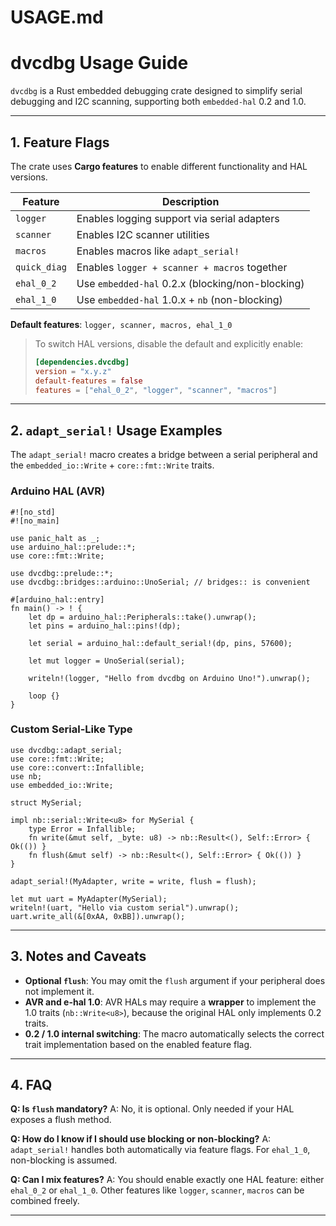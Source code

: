 # USAGE.md

# dvcdbg Usage Guide

`dvcdbg` is a Rust embedded debugging crate designed to simplify serial debugging and I2C scanning, supporting both `embedded-hal` 0.2 and 1.0.

---

## 1. Feature Flags

The crate uses **Cargo features** to enable different functionality and HAL versions.

| Feature      | Description                                      |
| ------------ | ------------------------------------------------ |
| `logger`     | Enables logging support via serial adapters      |
| `scanner`    | Enables I2C scanner utilities                    |
| `macros`     | Enables macros like `adapt_serial!`              |
| `quick_diag` | Enables `logger + scanner + macros` together     |
| `ehal_0_2`   | Use `embedded-hal` 0.2.x (blocking/non-blocking) |
| `ehal_1_0`   | Use `embedded-hal` 1.0.x + `nb` (non-blocking)   |

**Default features**: `logger, scanner, macros, ehal_1_0`

> To switch HAL versions, disable the default and explicitly enable:
>
> ```toml
> [dependencies.dvcdbg]
> version = "x.y.z"
> default-features = false
> features = ["ehal_0_2", "logger", "scanner", "macros"]
> ```

---

## 2. `adapt_serial!` Usage Examples

The `adapt_serial!` macro creates a bridge between a serial peripheral and the `embedded_io::Write` + `core::fmt::Write` traits.

### Arduino HAL (AVR)

```rust,no_run
#![no_std]
#![no_main]

use panic_halt as _;
use arduino_hal::prelude::*;
use core::fmt::Write;

use dvcdbg::prelude::*;
use dvcdbg::bridges::arduino::UnoSerial; // bridges:: is convenient

#[arduino_hal::entry]
fn main() -> ! {
    let dp = arduino_hal::Peripherals::take().unwrap();
    let pins = arduino_hal::pins!(dp);

    let serial = arduino_hal::default_serial!(dp, pins, 57600);

    let mut logger = UnoSerial(serial);

    writeln!(logger, "Hello from dvcdbg on Arduino Uno!").unwrap();

    loop {}
}

```

### Custom Serial-Like Type

```rust,no_run
use dvcdbg::adapt_serial;
use core::fmt::Write;
use core::convert::Infallible;
use nb;
use embedded_io::Write;

struct MySerial;

impl nb::serial::Write<u8> for MySerial {
    type Error = Infallible;
    fn write(&mut self, _byte: u8) -> nb::Result<(), Self::Error> { Ok(()) }
    fn flush(&mut self) -> nb::Result<(), Self::Error> { Ok(()) }
}

adapt_serial!(MyAdapter, write = write, flush = flush);

let mut uart = MyAdapter(MySerial);
writeln!(uart, "Hello via custom serial").unwrap();
uart.write_all(&[0xAA, 0xBB]).unwrap();
```

---

## 3. Notes and Caveats

* **Optional `flush`**: You may omit the `flush` argument if your peripheral does not implement it.
* **AVR and e-hal 1.0**: AVR HALs may require a **wrapper** to implement the 1.0 traits (`nb::Write<u8>`), because the original HAL only implements 0.2 traits.
* **0.2 / 1.0 internal switching**: The macro automatically selects the correct trait implementation based on the enabled feature flag.

---

## 4. FAQ

**Q: Is `flush` mandatory?**
A: No, it is optional. Only needed if your HAL exposes a flush method.

**Q: How do I know if I should use blocking or non-blocking?**
A: `adapt_serial!` handles both automatically via feature flags. For `ehal_1_0`, non-blocking is assumed.

**Q: Can I mix features?**
A: You should enable exactly one HAL feature: either `ehal_0_2` or `ehal_1_0`. Other features like `logger`, `scanner`, `macros` can be combined freely.

---